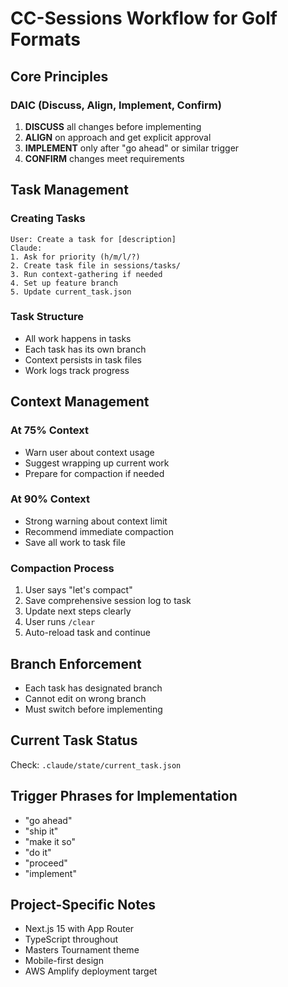 # CC-Sessions Workflow for Golf Formats

## Core Principles

### DAIC (Discuss, Align, Implement, Confirm)
1. **DISCUSS** all changes before implementing
2. **ALIGN** on approach and get explicit approval
3. **IMPLEMENT** only after "go ahead" or similar trigger
4. **CONFIRM** changes meet requirements

## Task Management

### Creating Tasks
```
User: Create a task for [description]
Claude: 
1. Ask for priority (h/m/l/?)
2. Create task file in sessions/tasks/
3. Run context-gathering if needed
4. Set up feature branch
5. Update current_task.json
```

### Task Structure
- All work happens in tasks
- Each task has its own branch
- Context persists in task files
- Work logs track progress

## Context Management

### At 75% Context
- Warn user about context usage
- Suggest wrapping up current work
- Prepare for compaction if needed

### At 90% Context
- Strong warning about context limit
- Recommend immediate compaction
- Save all work to task file

### Compaction Process
1. User says "let's compact"
2. Save comprehensive session log to task
3. Update next steps clearly
4. User runs `/clear`
5. Auto-reload task and continue

## Branch Enforcement
- Each task has designated branch
- Cannot edit on wrong branch
- Must switch before implementing

## Current Task Status
Check: `.claude/state/current_task.json`

## Trigger Phrases for Implementation
- "go ahead"
- "ship it"
- "make it so"
- "do it"
- "proceed"
- "implement"

## Project-Specific Notes
- Next.js 15 with App Router
- TypeScript throughout
- Masters Tournament theme
- Mobile-first design
- AWS Amplify deployment target
